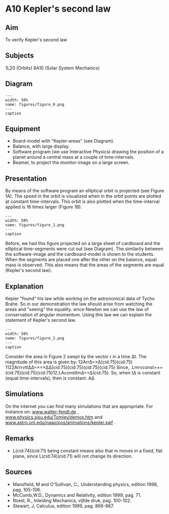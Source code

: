 # A10 Kepler's second law 
    
  
## Aim   
 To verify Kepler's second law    
  
## Subjects   
 1L20 (Orbits) 8A10 (Solar System Mechanics)   
  
## Diagram   
   
```{figure} figures/figure_0.png  
---  
width: 50%  
name: figures/figure_0.png  
---  
caption  
``` 
     
  
## Equipment   
 
 *  Board-model with "Kepler-areas" (see Diagram). 
 *  Balance, with large display. 
 *  Software program (we use Interactive Physics) drawing the position of a planet around a central mass at a couple of time-intervals. 
 *  Beamer, to project the monitor-image on a large screen.
     
  
## Presentation   
 By means of the software program an elliptical orbit is projected (see Figure 1A). The speed in the orbit is visualized when in the orbit points are plotted at constant time-intervals. This orbit is also plotted when the time-interval applied is 16 times larger (Figure 1B).     
```{figure} figures/figure_1.png  
---  
width: 50%  
name: figures/figure_1.png  
---  
caption  
``` 
 Before, we had this figure projected on a large sheet of cardboard and the elliptical time-segments were cut out (see Diagram). The similarity between the software-image and the cardboard-model is shown to the students. When the segments are placed one after the other on the balance, equal mass is observed. This also means that the areas of the segments are equal (Kepler's second law).      
  
## Explanation   
 Kepler "found" his law while working on the astronomical data of Tycho Brahe. So in our demonstration the law should arise from watching the areas and "seeing" the equality. since Newton we can use the law of conservation of angular momentum. Using this law we can explain the statement of Kepler's second law.   
```{figure} figures/figure_2.png  
---  
width: 50%  
name: figures/figure_2.png  
---  
caption  
``` 
 Consider the area in Figure 2 swept by the vector r in a time Δt.   The magnitude of this area is given by:  12ArrΔ=×Δ(cid:75)(cid:75) 1122ArrrvttΔΔ=×=×ΔΔ(cid:75)(cid:75)(cid:75)(cid:75) Since, .Lmrvconst=×=(cid:75)(cid:75)(cid:75)12.LAconsttmΔ==Δ(cid:75). So, when tΔ is constant (equal time-intervals), then  is constant.  AΔ  
  
## Simulations   
 On the internet you can find many simulations that are appropriate. For instance on: www.walter-fendt.de , www.physics.sjsu.edu/Tomley/demos.htm and www.astro.unl.edu/naap/pos/animations/kepler.swf .   
  
## Remarks   
 
 *  L(cid:74)(cid:71) being constant means also that m moves in a fixed, flat plane, since L(cid:74)(cid:71) will not change its direction.
   
  
## Sources   
 
 *  Mansfield, M and O'Sullivan, C., Understanding physics, edition 1998, pag. 105-106. 
 *  McComb,W.D., Dynamics and Relativity, edition 1999, pag. 71. 
 *  Roest, R., Inleiding Mechanica, vijfde druk, pag. 100-102. 
 *  Stewart, J, Calculus, edition 1999, pag. 866-867.
  
